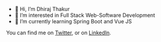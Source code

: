 - 👋 Hi, I’m Dhiraj Thakur
- 👀 I’m interested in Full Stack Web-Software Development
- 🌱 I’m currently learning Spring Boot and Vue JS

You can find me on [Twitter](https://twitter.com/dhi_thakur), or on [LinkedIn](https://www.linkedin.com/in/thakurpdhiraj/).
